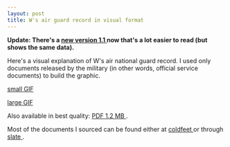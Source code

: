 ```yaml
---
layout: post
title: W's air guard record in visual format 
---
```



<strong>Update: There's a <a href="http://simonwoodside.com/weblog/2004/09/07">new version 1.1 </a>now that's a lot easier to read (but shows the same data). </strong>

Here's a visual explanation of W's air national guard record. I used only documents released by the military (in other words, official service documents) to build the graphic. 

<a href="/weblog/images/reserves/reserves-small-1.0.gif">small GIF </a>

<a href="/weblog/images/reserves/reserves-1.0.gif">large GIF </a>

Also available in best quality: <a href="/weblogs/images/reserves/reserves-1.0.pdf">PDF 1.2 MB </a>. 

Most of the documents I sourced can be found either at <a href="http://users.cis.net/coldfeet/document.htm">coldfeet </a>or through <a href="http://slate.msn.com/id/2095256/">slate </a>.
